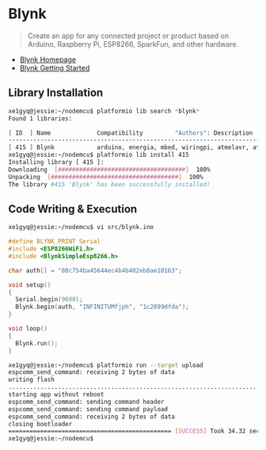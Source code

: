 Blynk
==

> Create an app for any connected project or product based on Arduino, Raspberry Pi, ESP8266, SparkFun, and other hardware.

- [Blynk Homepage](http://www.blynk.cc/)
- [Blynk Getting Started](http://www.blynk.cc/getting-started/)

## Library Installation

```sh
xe1gyq@jessie:~/nodemcu$ platformio lib search *blynk*
Found 1 libraries:

[ ID  ] Name             Compatibility         "Authors": Description
--------------------------------------------------------------------------------------------------------------------------
[ 415 ] Blynk            arduino, energia, mbed, wiringpi, atmelavr, atmelsam, timsp430, titiva, nordicnrf51, espressif, native "Volodymyr Shymanskyy": Build a smartphone app for your project in minutes. Works with Arduino, ESP8266, Raspberry Pi, Intel Edison/Galileo, LinkIt ONE, Particle Core/Photon, Banana Pro, LeMaker Guitar, Energia, MBED, LightBlue Bean, ...
xe1gyq@jessie:~/nodemcu$ platformio lib install 415
Installing library [ 415 ]:
Downloading  [####################################]  100%
Unpacking  [####################################]  100%
The library #415 'Blynk' has been successfully installed!
```

## Code Writing & Execution

```sh
xe1gyq@jessie:~/nodemcu$ vi src/blynk.ino
```

```c
#define BLYNK_PRINT Serial
#include <ESP8266WiFi.h>
#include <BlynkSimpleEsp8266.h>

char auth[] = "80c754ba45644ec4b4b402eb8ae10163";

void setup()
{
  Serial.begin(9600);
  Blynk.begin(auth, "INFINITUMfjph", "1c2899dfda");
}

void loop()
{
  Blynk.run();
}
```

```sh
xe1gyq@jessie:~/nodemcu$ platformio run --target upload
espcomm_send_command: receiving 2 bytes of data
writing flash
..............................................................................................................................................................................................................................................
starting app without reboot
espcomm_send_command: sending command header
espcomm_send_command: sending command payload
espcomm_send_command: receiving 2 bytes of data
closing bootloader
============================================== [SUCCESS] Took 34.32 seconds ==============================================
xe1gyq@jessie:~/nodemcu$ 
```